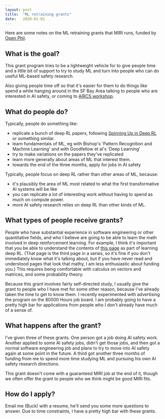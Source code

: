 ```yaml
---
layout: post
title:  "ML retraining grants"
date:   2020-01-01
---
```


Here are some notes on the ML retraining grants that MIRI runs, funded by [Open Phil](https://www.openphilanthropy.org/focus/global-catastrophic-risks/potential-risks-advanced-artificial-intelligence/machine-intelligence-research-institute-ai-safety-retraining-program).

## What is the goal?

This grant program tries to be a lightweight vehicle for to give people time and a little bit of support to try to study ML and turn into people who can do useful ML-based safety research.

Also giving people time off so that it's easier for them to do things like spend a while hanging around in the SF Bay Area talking to people who are interested in AI safety, or coming to [AIRCS workshop](https://intelligence.org/ai-risk-for-computer-scientists/).

## What do people do?

Typically, people do something like:

- replicate a bunch of deep RL papers, following [Spinning Up in Deep RL](https://spinningup.openai.com/) or something similar.
- learn fundamentals of ML, eg with Bishop's 'Pattern Recognition and Machine Learning' and with Goodfellow et al's 'Deep Learning'
- try to make variations on the papers they've replicated
- learn more generally about areas of ML that interest them.
- towards the end of the three months, apply for jobs in AI safety

Typically, people focus on deep RL rather than other areas of ML, because:

- it's plausibly the area of ML most related to what the first transformative AI systems will be like
- you can replicate a lot of interesting work without having to spend as much on compute power.
- more AI safety research relies on deep RL than other kinds of ML.

## What types of people receive grants?

People who have substantial experience in software engineering or other quantitative fields, and who I believe are going to be able to learn the math involved in deep reinforcement learning. For example, I think it's important that you be able to understand the contents of [this page](https://spinningup.openai.com/en/latest/spinningup/rl_intro3.html) as part of learning deep RL. (That page is the third page in a series, so it's fine if you don't immediately know what it's talking about, but if you have never read and understood pages that look that mathy, I am less enthusiastic about funding you.) This requires being comfortable with calculus on vectors and matrices, and some probability theory.

Because this grant involves fairly self-directed study, I usually give the grant to people who I have met for some other reason, because I've already taken the time to get to know them. I recently experimented with advertising the program on the 80000 Hours job board. I am probably going to have a pretty high bar for applications from people who I don't already have much of a sense of.

## What happens after the grant?

I've given three of these grants. One person got a job doing AI safety work. Another applied to some AI safety jobs, didn't get those jobs, and then got a normal software engineering job and plans to try to move into AI safety again at some point in the future. A third got another three months of funding from me to spend more time studying ML and pursuing his own AI safety research directions.

This grant doesn't come with a guaranteed MIRI job at the end of it, though we often offer the grant to people who we think might be good MIRI fits.

## How do I apply?

Email me (Buck) with a resume, he'll send you some more questions to answer. Due to time constraints, I have a pretty high bar with these grants.
